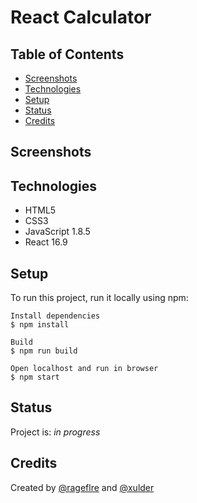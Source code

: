 # React Calculator

## Table of Contents
* [Screenshots](#screenshots)
* [Technologies](#technologies)
* [Setup](#setup)
* [Status](#status)
* [Credits](#credits)

## Screenshots

## Technologies
* HTML5
* CSS3
* JavaScript 1.8.5
* React 16.9

## Setup
To run this project, run it locally using npm:

```
Install dependencies
$ npm install

Build
$ npm run build

Open localhost and run in browser
$ npm start
```

## Status
Project is: _in progress_

## Credits
Created by [@rageflre](https://github.com/rageflre/) and [@xulder](https://github.com/xulder/)
